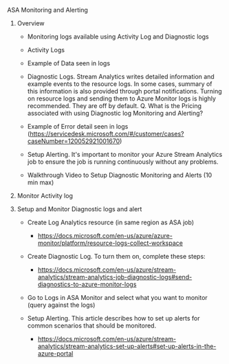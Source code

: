 ASA Monitoring and Alerting 
 

1. Overview 

   - Monitoring logs available using Activity Log and Diagnostic logs 

   - Activity Logs 

   - Example of Data seen in logs 

   - Diagnostic Logs. Stream Analytics writes detailed information and example events to the resource logs. In some cases, summary of this information is also provided through portal notifications.  Turning on resource logs and sending them to Azure Monitor logs is highly recommended. They are off by default.  Q. What is the Pricing associated with using Diagnostic log Monitoring and Alerting? 

   - Example of Error detail seen in logs (https://servicedesk.microsoft.com/#/customer/cases?caseNumber=120052921001670) 

   - Setup Alerting. It's important to monitor your Azure Stream Analytics job to ensure the job is running continuously without any problems. 

   - Walkthrough Video to Setup Diagnostic Monitoring and Alerts (10 min max) 

2. Monitor Activity log 

3. Setup and Monitor Diagnostic logs and alert  

   - Create Log Analytics resource (in same region as ASA job) 

     - https://docs.microsoft.com/en-us/azure/azure-monitor/platform/resource-logs-collect-workspace 

   - Create Diagnostic Log. To turn them on, complete these steps: 

     - https://docs.microsoft.com/en-us/azure/stream-analytics/stream-analytics-job-diagnostic-logs#send-diagnostics-to-azure-monitor-logs 

   - Go to Logs in ASA Monitor and select what you want to monitor (query against the logs) 

   - Setup Alerting. This article describes how to set up alerts for common scenarios that should be monitored. 

     - https://docs.microsoft.com/en-us/azure/stream-analytics/stream-analytics-set-up-alerts#set-up-alerts-in-the-azure-portal 

